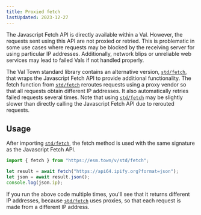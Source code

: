 ```yaml
---
title: Proxied fetch
lastUpdated: 2023-12-27
---
```



The Javascript Fetch API is directly available within a Val. However, the requests sent using this API are not proxied or retried. This is problematic in some use cases where requests may be blocked by the receiving server for using particular IP addresses. Additionally, network blips or unreliable web services may lead to failed Vals if not handled properly.

The Val Town standard library contains an alternative version, [`std/fetch`](https://www.val.town/v/std/fetch), that wraps the Javascript Fetch API to provide additional functionality. The fetch function from [`std/fetch`](https://www.val.town/v/std/fetch) reroutes requests using a proxy vendor so that all requests obtain different IP addresses. It also automatically retries failed requests several times. Note that using [`std/fetch`](https://www.val.town/v/std/fetch) may be slightly slower than directly calling the Javascript Fetch API due to rerouted requests.

## Usage

After importing [`std/fetch`](https://www.val.town/v/std/fetch), the fetch method is used with the same signature as the Javascript Fetch API.

```ts title="Example" val
import { fetch } from "https://esm.town/v/std/fetch";

let result = await fetch("https://api64.ipify.org?format=json");
let json = await result.json();
console.log(json.ip);
```

If you run the above code multiple times, you'll see that it returns different IP addresses, because [`std/fetch`](https://www.val.town/v/std/fetch) uses proxies, so that each request is made from a different IP address.
